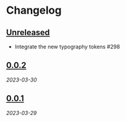 # Changelog

<!-- Don't forget to update links at the end of this page! -->

## [Unreleased]

- Integrate the new typography tokens #298

## [0.0.2]

_2023-03-30_

## [0.0.1]

_2023-03-29_

<!-- Links -->
[Unreleased]: https://github.com/adevinta/spark-android/compare/0.0.2...HEAD
[0.0.2]: https://github.com/adevinta/spark-android/releases/tag/0.0.2
[0.0.1]: https://github.com/adevinta/spark-android/releases/tag/0.0.1
